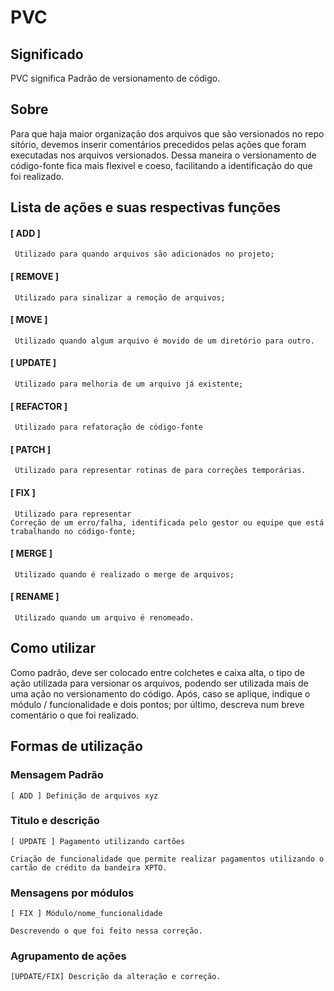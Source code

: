 PVC
===

## Significado

PVC significa Padrão de versionamento de código.

## Sobre
Para que haja maior organização dos arquivos que são versionados no repositório, devemos inserir comentários precedidos pelas ações que foram executadas nos arquivos versionados. Dessa maneira o versionamento de código-fonte fica mais flexivel e coeso, facilitando a identificação do que foi realizado. 

## Lista de ações e suas respectivas funções 

#### [ ADD ] 
```
 Utilizado para quando arquivos são adicionados no projeto;
```

#### [ REMOVE ]
```
 Utilizado para sinalizar a remoção de arquivos;
```

#### [ MOVE ]
```
 Utilizado quando algum arquivo é movido de um diretório para outro.
```

#### [ UPDATE ]
```
 Utilizado para melhoria de um arquivo já existente;
```

#### [ REFACTOR ]
```
 Utilizado para refatoração de código-fonte
```

#### [ PATCH ]
```
 Utilizado para representar rotinas de para correções temporárias.
```

#### [ FIX ]
```
 Utilizado para representar Correção de um erro/falha, identificada pelo gestor ou equipe que está trabalhando no código-fonte;
```

#### [ MERGE ]
```
 Utilizado quando é realizado o merge de arquivos;
```

#### [ RENAME ]
```
 Utilizado quando um arquivo é renomeado.
```

## Como utilizar
Como padrão, deve ser colocado entre colchetes e caixa alta, o tipo de ação utilizada para versionar os arquivos, podendo ser utilizada mais de uma ação no versionamento do código. Após, caso se aplique, indique o módulo / funcionalidade e dois pontos; por último, descreva num breve comentário o que foi realizado. 

## Formas de utilização

### Mensagem Padrão
```
[ ADD ] Definição de arquivos xyz
```

### Titulo e descrição
```
[ UPDATE ] Pagamento utilizando cartões

Criação de funcionalidade que permite realizar pagamentos utilizando o cartão de crédito da bandeira XPTO.
```

### Mensagens por módulos 
```
[ FIX ] Módulo/nome_funcionalidade

Descrevendo o que foi feito nessa correção.
```

### Agrupamento de ações
```
[UPDATE/FIX] Descrição da alteração e correção.
``` 
